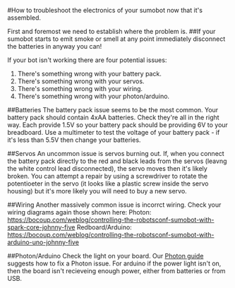 #How to troubleshoot the electronics of your sumobot now that it's assembled.

First and foremost we need to establish where the problem is. 
##If your sumobot starts to emit smoke or smell at any point immediately disconnect the batteries in anyway you can!

If your bot isn't working there are four potential issues:
1. There's something wrong with your battery pack.
2. There's something wrong with your servos.
3. There's something wrong with your wiring.
4. There's something wrong with your photon/arduino.

##Batteries
The battery pack issue seems to be the most common. Your battery pack should contain 4xAA batteries. Check they're all in the right way.
Each provide 1.5V so your battery pack should be providing 6V to your breadboard. Use a multimeter to test the voltage of your battery pack - if it's less than 5.5V then change your batteries.

##Servos
An uncommon issue is servos burning out. If, when you connect the battery pack directly to the red and black leads from the servos (leavng the white control lead disconnected), the servo moves then it's likely broken. You can attempt a repair by using a screwdriver to rotate the potentioeter in the servo (it looks like a plastic screw inside the servo housing) but it's more likely you will need to buy a new servo.

##Wiring
Another massively common issue is incorrct wiring. Check your wiring diagrams again those shown here:
Photon: https://bocoup.com/weblog/controlling-the-robotsconf-sumobot-with-spark-core-johnny-five
Redboard/Arduino: https://bocoup.com/weblog/controlling-the-robotsconf-sumobot-with-arduino-uno-johnny-five

##Photon/Arduino
Check the light on your board. Our [Photon guide](https://github.com/kaiwhata/nodebots_howto/blob/master/photon_install.md) suggests how to fix a Photon issue.
For arduino if the power light isn't on, then the board isn't recieveing enough power, either from batteries or from USB. 
